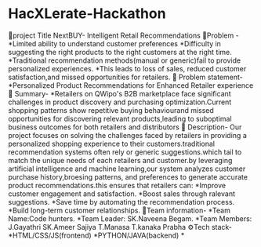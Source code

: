 # HacXLerate-Hackathon
📌project Title 
NextBUY- Intelligent Retail Recommendations 
🚩Problem -
*Limited ability to understand customer preferences 
*Difficulty in suggesting the right products to the right customers at the right time.
*Traditional recommendation methods(manual or generic)fail to provide personalized experiences.
*This leads to loss of sales, reduced customer satisfaction,and missed opportunities for retailers.
📝 Problem statement-
*Personalized Product Recommendations for Enhanced Retailer experience
📖 Summary-
*Retailers on QWipo's B2B marketplace face significant challenges in product discovery and purchasing optimization.Current shopping patterns show repetitive buying behaviourand missed opportunities for discovering relevant products,leading to suboptimal business outcomes for both retailers and distributors
📜 Description-
Our project focuses on solving the challenges faced by retailers in providing a personalized shopping experience to their  customers.traditional recommendation systems often rely or generic suggestions.which  tail to match the unique needs of each retailers and customer.by leveraging artificial intelligence and machine learning,our system analyzes customer purchase history,broesing patterns, and preferences to generate  accurate product recommendations.this ensures that retailers can:
*Improve customer engagement and satisfaction.
*Boost sales through ralevant suggestions.
*Save time by automating the recommendation process.
*Build long-term customer relationships.
👥Team information-
*Team Name:Code hunters.
*Team Leader:
SK.Naveena Begam.
*Team Members:
J.Gayathri
SK.Ameer Sajiya
T.Manasa
T.kanaka Prabha
⚙Tech stack-
*HTML/CSS/JS(frontend)
*PYTHON/JAVA(backend)
*



